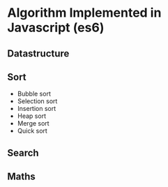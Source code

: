 # Algorithm Implemented in Javascript (es6) #

## Datastructure ##

## Sort ##
- Bubble sort
- Selection sort
- Insertion sort
- Heap sort
- Merge sort
- Quick sort

## Search ##

## Maths ##
